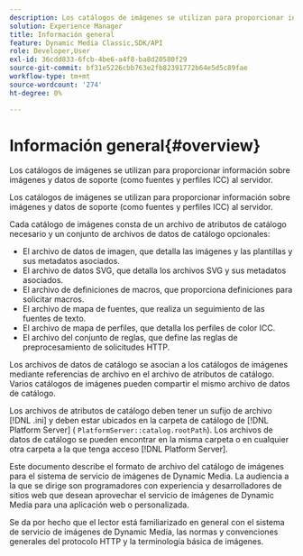 ```yaml
---
description: Los catálogos de imágenes se utilizan para proporcionar información sobre imágenes y datos de soporte (como fuentes y perfiles ICC) al servidor.
solution: Experience Manager
title: Información general
feature: Dynamic Media Classic,SDK/API
role: Developer,User
exl-id: 36cdd833-6fcb-4be6-a4f8-ba8d20580f29
source-git-commit: bf31e5226cbb763e2fb82391772b64e5d5c89fae
workflow-type: tm+mt
source-wordcount: '274'
ht-degree: 0%

---
```


# Información general{#overview}

Los catálogos de imágenes se utilizan para proporcionar información sobre imágenes y datos de soporte (como fuentes y perfiles ICC) al servidor.

Los catálogos de imágenes se utilizan para proporcionar información sobre imágenes y datos de soporte (como fuentes y perfiles ICC) al servidor.

Cada catálogo de imágenes consta de un archivo de atributos de catálogo necesario y un conjunto de archivos de datos de catálogo opcionales:

* El archivo de datos de imagen, que detalla las imágenes y las plantillas y sus metadatos asociados.
* El archivo de datos SVG, que detalla los archivos SVG y sus metadatos asociados.
* El archivo de definiciones de macros, que proporciona definiciones para solicitar macros.
* El archivo de mapa de fuentes, que realiza un seguimiento de las fuentes de texto.
* El archivo de mapa de perfiles, que detalla los perfiles de color ICC.
* El archivo del conjunto de reglas, que define las reglas de preprocesamiento de solicitudes HTTP.

Los archivos de datos de catálogo se asocian a los catálogos de imágenes mediante referencias de archivo en el archivo de atributos de catálogo. Varios catálogos de imágenes pueden compartir el mismo archivo de datos de catálogo.

Los archivos de atributos de catálogo deben tener un sufijo de archivo [!DNL .ini] y deben estar ubicados en la carpeta de catálogo de [!DNL Platform Server] ( `PlatformServer::catalog.rootPath`). Los archivos de datos de catálogo se pueden encontrar en la misma carpeta o en cualquier otra carpeta a la que tenga acceso [!DNL Platform Server].

Este documento describe el formato de archivo del catálogo de imágenes para el sistema de servicio de imágenes de Dynamic Media. La audiencia a la que se dirige son programadores con experiencia y desarrolladores de sitios web que desean aprovechar el servicio de imágenes de Dynamic Media para una aplicación web o personalizada.

Se da por hecho que el lector está familiarizado en general con el sistema de servicio de imágenes de Dynamic Media, las normas y convenciones generales del protocolo HTTP y la terminología básica de imágenes.
